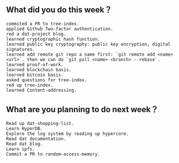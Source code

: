 ## What did you do this week？
    commited a PR to tree-index.
    applied Github Two-factor authentication.
    red a dat-project blog.
    learned cryptographic hash function.
    learned public key cryptography: public key encryption, digital signatures.
    learned add remote git repo a name first: `git remote add <name> <url>`. then we can do `git pull <name> <branch> --rebase`.
    learned proof-of-work.
    learned blockchain basis.
    learned bitcoin basis.
    asked questions for tree-index.
    red up tree-index.
    learned Content-addressing.

## What are you planning to do next week？
    Read up dat-shopping-list.
    Learn HyperDB.
    Explore the log system by reading up hypercore.  
    Read dat documentation.
    Read dat blog.
    Learn ipfs.
    Commit a PR to random-access-memory.